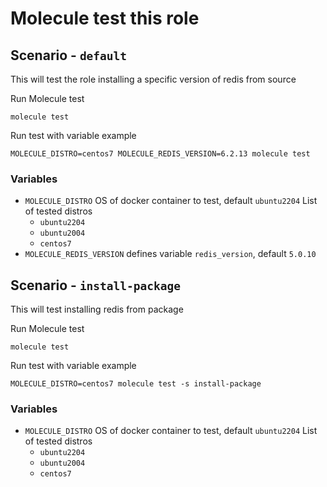 # Molecule test this role

## Scenario - `default`
This will test the role installing a specific version of redis from source

Run Molecule test
```
molecule test
```

Run test with variable example
```
MOLECULE_DISTRO=centos7 MOLECULE_REDIS_VERSION=6.2.13 molecule test
```

### Variables
 - `MOLECULE_DISTRO` OS of docker container to test, default `ubuntu2204`
    List of tested distros
    - `ubuntu2204`
    - `ubuntu2004`
    - `centos7`
 - `MOLECULE_REDIS_VERSION` defines variable `redis_version`, default `5.0.10`


## Scenario - `install-package`
This will test installing redis from package

Run Molecule test
```
molecule test
```

Run test with variable example
```
MOLECULE_DISTRO=centos7 molecule test -s install-package
```

### Variables
 - `MOLECULE_DISTRO` OS of docker container to test, default `ubuntu2204`
    List of tested distros
    - `ubuntu2204`
    - `ubuntu2004`
    - `centos7`